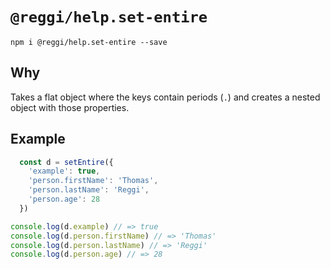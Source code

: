 # `@reggi/help.set-entire`

```
npm i @reggi/help.set-entire --save
```

## Why

Takes a flat object where the keys contain periods (`.`) and creates a nested object with those properties.

## Example

```js
  const d = setEntire({
    'example': true,
    'person.firstName': 'Thomas',
    'person.lastName': 'Reggi',
    'person.age': 28
  })

console.log(d.example) // => true
console.log(d.person.firstName) // => 'Thomas'
console.log(d.person.lastName) // => 'Reggi'
console.log(d.person.age) // => 28
```
